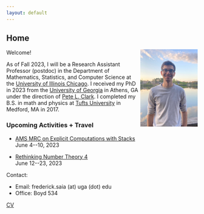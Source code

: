 ```yaml
--- 
layout: default 
---
```


<h2> Home </h2>



<img src='site-photo-2-crop.jpeg' style="float:right; width:30%; margin:0px;"/>

Welcome!

As of Fall 2023, I will be a Research Assistant Professor (postdoc) in the Department of Mathematics, Statistics, and Computer Science at the [University of Illinois Chicago](https://mscs.uic.edu/). I received my PhD in 2023 from the [University of Georgia](https://www.math.uga.edu/) in Athens, GA under the direction of [Pete L. Clark](http://alpha.math.uga.edu/~pete/). I completed my B.S. in math and physics at [Tufts University](https://math.tufts.edu/) in Medford, MA in 2017.  
  
### Upcoming Activities + Travel

* [AMS MRC on Explicit Computations with Stacks](https://www.ams.org/programs/research-communities/2023MRC-Stacks)   
	June 4--10, 2023  

* [Rethinking Number Theory 4](https://sites.google.com/view/rethinkingnumbertheory/projects)  
	June 12--23, 2023  

Contact:
* Email: frederick.saia (at) uga (dot) edu 
* Office: Boyd 534

[CV](https://drive.google.com/file/d/1Nom9FVFOhQei7S1km4OEKjsCzQw3AE6u/view?usp=sharing)
<br />
<br />
<br />